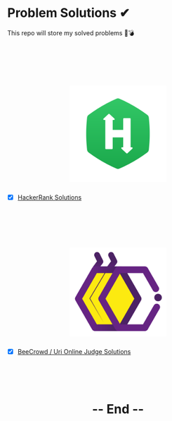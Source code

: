 # Problem Solutions ✔
This repo will store my solved problems 🎈💣

<br>
<br>
<br>

<h1 align="center">
<img src="Img/hacker-rank.png" width="220"/>
</h1>


- [x] [HackerRank Solutions](Hacker-Rank_Solutions)

<br>
<br>
<br>

<h1 align="center">
<img src="Img/bre-crowdd.png" width="220"/>
</h1>


- [x] [BeeCrowd / Uri Online Judge Solutions](Uri-Online-Judge_Solutions)


<br>
<br>
<br>

<h1 align="center">
-- End --
</h1>